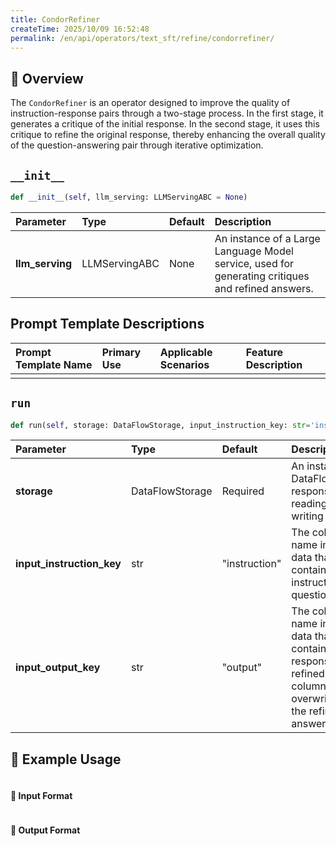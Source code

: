 ```yaml
---
title: CondorRefiner
createTime: 2025/10/09 16:52:48
permalink: /en/api/operators/text_sft/refine/condorrefiner/
---
```


## 📘 Overview
The `CondorRefiner` is an operator designed to improve the quality of instruction-response pairs through a two-stage process. In the first stage, it generates a critique of the initial response. In the second stage, it uses this critique to refine the original response, thereby enhancing the overall quality of the question-answering pair through iterative optimization.

## `__init__`
```python
def __init__(self, llm_serving: LLMServingABC = None)
```
| Parameter | Type | Default | Description |
| :--- | :--- | :--- | :--- |
| **llm_serving** | LLMServingABC | None | An instance of a Large Language Model service, used for generating critiques and refined answers. |

## Prompt Template Descriptions
| Prompt Template Name | Primary Use | Applicable Scenarios | Feature Description |
| :--- | :--- | :--- | :--- |
| | | | |

## `run`
```python
def run(self, storage: DataFlowStorage, input_instruction_key: str='instruction', input_output_key: str='output')
```
| Parameter | Type | Default | Description |
| :--- | :--- | :--- | :--- |
| **storage** | DataFlowStorage | Required | An instance of DataFlowStorage, responsible for reading and writing data. |
| **input_instruction_key** | str | "instruction" | The column name in the input data that contains the instructions or questions. |
| **input_output_key** | str | "output" | The column name in the input data that contains the responses to be refined. This column will be overwritten with the refined answers. |

## 🧠 Example Usage
```python
```
#### 🧾 Input Format
```json
```
#### 🧾 Output Format
```json
```
